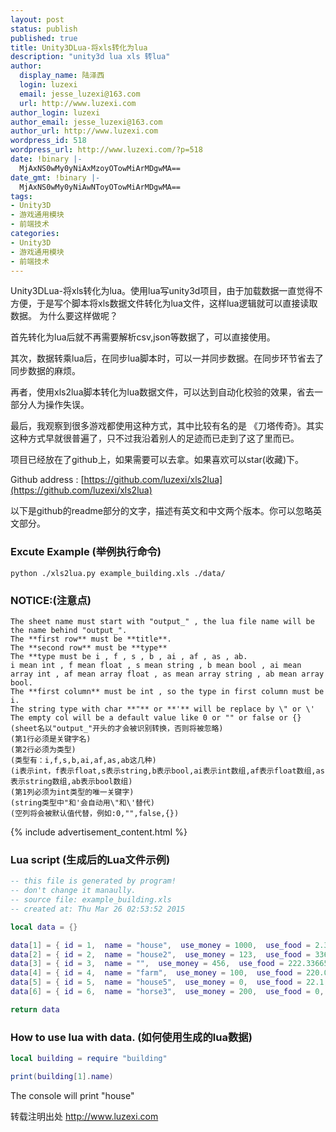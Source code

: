 ```yaml
---
layout: post
status: publish
published: true
title: Unity3DLua-将xls转化为lua
description: "unity3d lua xls 转lua"
author:
  display_name: 陆泽西
  login: luzexi
  email: jesse_luzexi@163.com
  url: http://www.luzexi.com
author_login: luzexi
author_email: jesse_luzexi@163.com
author_url: http://www.luzexi.com
wordpress_id: 518
wordpress_url: http://www.luzexi.com/?p=518
date: !binary |-
  MjAxNS0wMy0yNiAxMzoyOTowMiArMDgwMA==
date_gmt: !binary |-
  MjAxNS0wMy0yNiAwNToyOTowMiArMDgwMA==
tags:
- Unity3D
- 游戏通用模块
- 前端技术
categories:
- Unity3D
- 游戏通用模块
- 前端技术
---
```

Unity3DLua-将xls转化为lua。使用lua写unity3d项目，由于加载数据一直觉得不方便，于是写个脚本将xls数据文件转化为lua文件，这样lua逻辑就可以直接读取数据。
为什么要这样做呢？

首先转化为lua后就不再需要解析csv,json等数据了，可以直接使用。

其次，数据转乘lua后，在同步lua脚本时，可以一并同步数据。在同步环节省去了同步数据的麻烦。

再者，使用xls2lua脚本转化为lua数据文件，可以达到自动化校验的效果，省去一部分人为操作失误。

最后，我观察到很多游戏都使用这种方式，其中比较有名的是 《刀塔传奇》。其实这种方式早就很普遍了，只不过我沿着别人的足迹而已走到了这了里而已。

项目已经放在了github上，如果需要可以去拿。如果喜欢可以star(收藏)下。

Github address : [https://github.com/luzexi/xls2lua](https://github.com/luzexi/xls2lua)

以下是github的readme部分的文字，描述有英文和中文两个版本。你可以忽略英文部分。

### Excute Example (举例执行命令)
	python ./xls2lua.py example_building.xls ./data/

### NOTICE:(注意点)
	The sheet name must start with "output_" , the lua file name will be the name behind "output_".
	The **first row** must be **title**. 
	The **second row** must be **type** 
	The **type must be i , f , s , b , ai , af , as , ab.
	i mean int , f mean float , s mean string , b mean bool , ai mean array int , af mean array float , as mean array string , ab mean array bool.
	The **first column** must be int , so the type in first column must be i.
	The string type with char **"** or **'** will be replace by \" or \' 
	The empty col will be a default value like 0 or "" or false or {} 
	(sheet名以"output_"开头的才会被识别转换，否则将被忽略) 
	(第1行必须是关键字名) 
	(第2行必须为类型) 
	(类型有：i,f,s,b,ai,af,as,ab这几种) 
	(i表示int，f表示float,s表示string,b表示bool,ai表示int数组,af表示float数组,as表示string数组,ab表示bool数组) 
	(第1列必须为int类型的唯一关键字) 
	(string类型中"和'会自动用\"和\'替代)
	(空列将会被默认值代替，例如:0,"",false,{})

{% include advertisement_content.html %}

### Lua script (生成后的Lua文件示例)

```lua
-- this file is generated by program!
-- don't change it manaully.
-- source file: example_building.xls
-- created at: Thu Mar 26 02:53:52 2015

local data = {}

data[1] = { id = 1,  name = "house",  use_money = 1000,  use_food = 2.33,  is_init = true,  defense = 100,  aadd = {1,2,3},  aadddss = {1.23,2,3.23},  ddff = {"sdf","23e","s"},  ffdd = {true,false,true}}
data[2] = { id = 2,  name = "house2",  use_money = 123,  use_food = 336.2,  is_init = true,  defense = 0,  aadd = {1,2,3},  aadddss = {1,2.3445,3},  ddff = {"你好","你在哪"},  ffdd = {true,false}}
data[3] = { id = 3,  name = "",  use_money = 456,  use_food = 222.33665,  is_init = false,  defense = 130,  aadd = {3,2,5},  aadddss = {3,2,2.5},  ddff = {"我在这里啊","你在那","呢"},  ffdd = {false,true}}
data[4] = { id = 4,  name = "farm",  use_money = 100,  use_food = 220.0,  is_init = false,  defense = 200,  aadd = {2,3},  aadddss = {200.3,3,234.23},  ddff = {"df","ssd","dd","dd"},  ffdd = {}}
data[5] = { id = 5,  name = "house5",  use_money = 0,  use_food = 22.1,  is_init = false,  defense = 234,  aadd = {3,6,6,7},  aadddss = {3,6.3,6,7},  ddff = {"ss","d","d","d"},  ffdd = {true,true}}
data[6] = { id = 6,  name = "horse3",  use_money = 200,  use_food = 0,  is_init = false,  defense = 333,  aadd = {},  aadddss = {},  ddff = {"2e","w","e","we"},  ffdd = {false,false,false,false}}

return data

```

### How to use lua with data. (如何使用生成的lua数据)

```lua
local building = require "building"

print(building[1].name)
```
The console will print "house"

转载注明出处 http://www.luzexi.com
